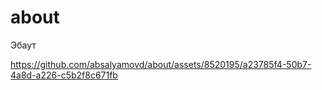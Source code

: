 # about
Эбаут

https://github.com/absalyamovd/about/assets/8520195/a23785f4-50b7-4a8d-a226-c5b2f8c671fb

